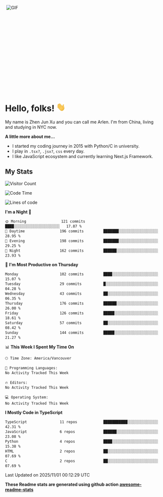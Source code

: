 <img align="right" alt="GIF" src="https://media.giphy.com/media/xUA7bdpLxQhsSQdyog/giphy.gif" width="500" height="320" />

# Hello, folks! <img src="https://raw.githubusercontent.com/arlenxuzj/arlenxuzj/master/assets/wave.gif" width="30px">

My name is Zhen Jun Xu and you can call me Arlen. I'm from China, living and studying in NYC now.

**A little more about me...**

 - I started my coding journey in 2015 with Python/C in university.
 - I play in `.tsx?`, `.jsx?`, `css` every day.
 - I like JavaScript ecosystem and currently learning Next.js Framework.

## My Stats

![Visitor Count](https://komarev.com/ghpvc/?username=arlenxuzj&color=blue&label=Profile+Views)

<!--START_SECTION:waka-->
![Code Time](http://img.shields.io/badge/Code%20Time-3%2C344%20hrs%208%20mins-blue)

![Lines of code](https://img.shields.io/badge/From%20Hello%20World%20I%27ve%20Written-678.6%20thousand%20lines%20of%20code-blue)

**I'm a Night 🦉** 

```text
🌞 Morning                121 commits         ████░░░░░░░░░░░░░░░░░░░░░   17.87 % 
🌆 Daytime                196 commits         ███████░░░░░░░░░░░░░░░░░░   28.95 % 
🌃 Evening                198 commits         ███████░░░░░░░░░░░░░░░░░░   29.25 % 
🌙 Night                  162 commits         ██████░░░░░░░░░░░░░░░░░░░   23.93 % 
```
📅 **I'm Most Productive on Thursday** 

```text
Monday                   102 commits         ████░░░░░░░░░░░░░░░░░░░░░   15.07 % 
Tuesday                  29 commits          █░░░░░░░░░░░░░░░░░░░░░░░░   04.28 % 
Wednesday                43 commits          ██░░░░░░░░░░░░░░░░░░░░░░░   06.35 % 
Thursday                 176 commits         ██████░░░░░░░░░░░░░░░░░░░   26.00 % 
Friday                   126 commits         █████░░░░░░░░░░░░░░░░░░░░   18.61 % 
Saturday                 57 commits          ██░░░░░░░░░░░░░░░░░░░░░░░   08.42 % 
Sunday                   144 commits         █████░░░░░░░░░░░░░░░░░░░░   21.27 % 
```


📊 **This Week I Spent My Time On** 

```text
🕑︎ Time Zone: America/Vancouver

💬 Programming Languages: 
No Activity Tracked This Week

🔥 Editors: 
No Activity Tracked This Week

💻 Operating System: 
No Activity Tracked This Week
```

**I Mostly Code in TypeScript** 

```text
TypeScript               11 repos            ███████████░░░░░░░░░░░░░░   42.31 % 
JavaScript               6 repos             ██████░░░░░░░░░░░░░░░░░░░   23.08 % 
Python                   4 repos             ████░░░░░░░░░░░░░░░░░░░░░   15.38 % 
HTML                     2 repos             ██░░░░░░░░░░░░░░░░░░░░░░░   07.69 % 
C                        2 repos             ██░░░░░░░░░░░░░░░░░░░░░░░   07.69 % 
```




 Last Updated on 2025/11/01 00:12:29 UTC
<!--END_SECTION:waka-->

**These Readme stats are generated using github action [awesome-readme-stats](https://github.com/anmol098/waka-readme-stats)**


